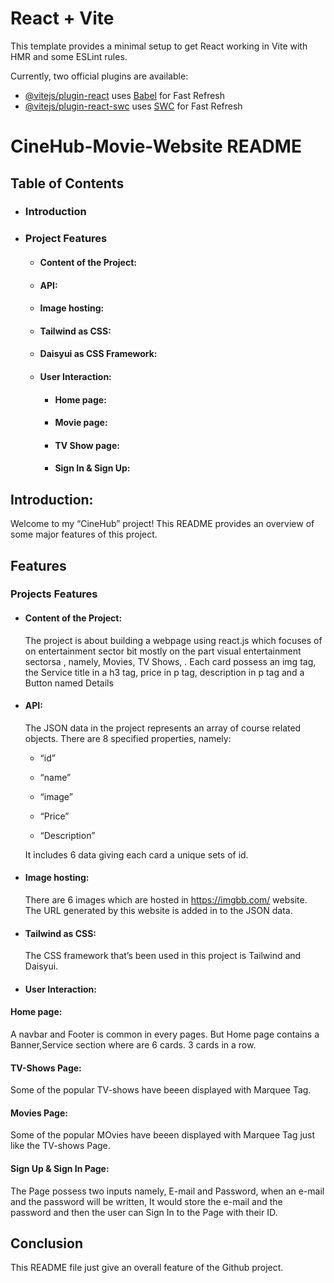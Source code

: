 # React + Vite

This template provides a minimal setup to get React working in Vite with HMR and some ESLint rules.

Currently, two official plugins are available:

- [@vitejs/plugin-react](https://github.com/vitejs/vite-plugin-react/blob/main/packages/plugin-react/README.md) uses [Babel](https://babeljs.io/) for Fast Refresh
- [@vitejs/plugin-react-swc](https://github.com/vitejs/vite-plugin-react-swc) uses [SWC](https://swc.rs/) for Fast Refresh

# CineHub-Movie-Website README

## Table of Contents

- ### Introduction
- ### Project Features
  - #### Content of the Project:
  - #### API:
  - #### Image hosting:
  - #### Tailwind as CSS:
  - #### Daisyui as CSS Framework:
  - #### User Interaction:
    - #### Home page:
    - #### Movie page:
    - #### TV Show page:
    - #### Sign In & Sign Up:

## Introduction:

Welcome to my “CineHub” project!
This README provides an overview of some major features of this project.

## Features

### Projects Features

- #### Content of the Project:

  The project is about building a webpage using react.js which focuses of on entertainment sector bit mostly on the part visual entertainment sectorsa , namely, Movies, TV Shows, . Each card possess an img tag, the Service title in a h3 tag, price in p tag, description in p tag and a Button named Details

- #### API:

  The JSON data in the project represents an array of course related objects.
  There are 8 specified properties, namely:

  - “id”

  - “name”

  - “image”

  - “Price”

  - “Description”

  It includes 6 data giving each card a unique sets of id.

- #### Image hosting:

  There are 6 images which are hosted in https://imgbb.com/ website. The URL generated by this website is added in to the JSON data.

- #### Tailwind as CSS:

  The CSS framework that’s been used in this project is Tailwind and Daisyui.

- #### User Interaction:

#### Home page:

A navbar and Footer is common in every pages. But Home page contains a Banner,Service section where are 6 cards. 3 cards in a row.

#### TV-Shows Page:

Some of the popular TV-shows have beeen displayed with Marquee Tag.

#### Movies Page:

Some of the popular MOvies have beeen displayed with Marquee Tag just like the TV-shows Page.

#### Sign Up & Sign In Page:

The Page possess two inputs namely, E-mail and Password, when an e-mail and the password will be written, It would store the e-mail and the password and then the user can Sign In to the Page with their ID.

## Conclusion

This README file just give an overall feature of the Github project.

